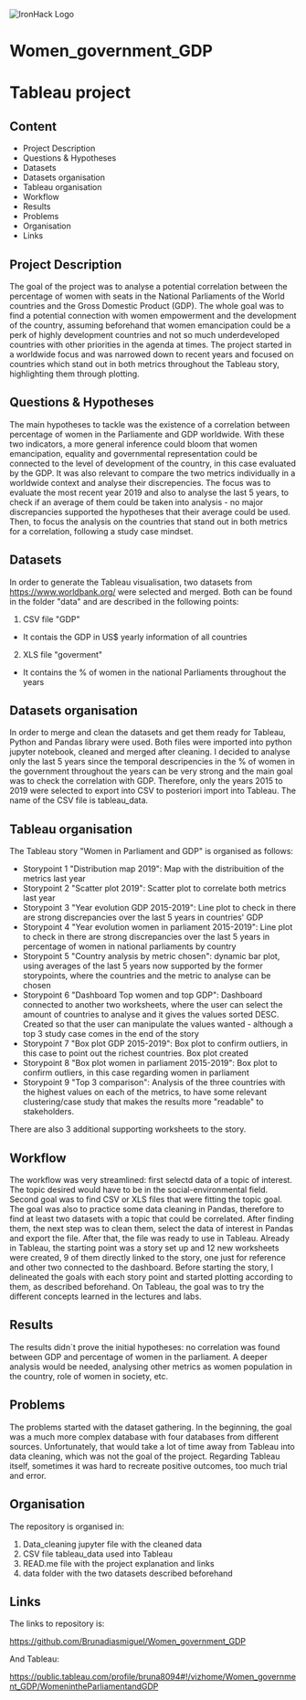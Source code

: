 ![IronHack Logo](https://s3-eu-west-1.amazonaws.com/ih-materials/uploads/upload_d5c5793015fec3be28a63c4fa3dd4d55.png)

# Women_government_GDP

# Tableau project

## Content

- Project Description
- Questions & Hypotheses
- Datasets
- Datasets organisation
- Tableau organisation
- Workflow
- Results
- Problems
- Organisation
- Links


## Project Description

The goal of the project was to analyse a potential correlation between the percentage of women with seats in the National Parliaments of the World countries and the Gross Domestic Product (GDP). The whole goal was to find a potential connection with women empowerment and the development of the country, assuming beforehand that women emancipation could be a perk of highly development countries and not so much underdeveloped countries with other priorities in the agenda at times. The project started in a worldwide focus and was narrowed down to recent years and focused on countries which stand out in both metrics throughout the Tableau story, highlighting them through plotting. 


## Questions & Hypotheses

The main hypotheses to tackle was the existence of a correlation between percentage of women in the Parliamente and GDP worldwide. With these two indicators, a more general inference could bloom that women emancipation, equality and governmental representation could be connected to the level of development of the country, in this case evaluated by the GDP. It was also relevant to compare the two metrics individually in a worldwide context and analyse their discrepencies. The focus was to evaluate the most recent year 2019 and also to analyse the last 5 years, to check if an average of them could be taken into analysis - no major discrepancies supported the hypotheses that their average could be used. Then, to focus the analysis on the countries that stand out in both metrics for a correlation, following a study case mindset.




## Datasets

In order to generate the Tableau visualisation, two datasets from https://www.worldbank.org/ were selected and merged. Both can be found in the folder "data" and are described in the following points:

1) CSV file "GDP"
- It contais the GDP in US$ yearly information of all countries 

2) XLS file "goverment"
- It contains the % of women in the national Parliaments throughout the years


## Datasets organisation

In order to merge and clean the datasets and get them ready for Tableau, Python and Pandas library were used. Both files were imported into python jupyter notebook, cleaned and merged after cleaning. I decided to analyse only the last 5 years since the temporal descripencies in the % of women in the government throughout the years can be very strong and the main goal was to check the correlation with GDP. Therefore, only the years 2015 to 2019 were selected to export into CSV to posteriori import into Tableau. The name of the CSV file is tableau_data. 



## Tableau organisation

The Tableau story "Women in Parliament and GDP" is organised as follows:

- Storypoint 1 "Distribution map 2019": Map with the distribuition of the metrics last year
- Storypoint 2 "Scatter plot 2019": Scatter plot to correlate both metrics last year
- Storypoint 3 "Year evolution GDP 2015-2019": Line plot to check in there are strong discrepancies over the last 5 years in countries' GDP
- Storypoint 4 "Year evolution women in parliament 2015-2019": Line plot to check in there are strong discrepancies over the last 5 years in percentage of women in national parliaments by country
- Storypoint 5 "Country analysis by metric chosen": dynamic bar plot, using averages of the last 5 years now supported by the former storypoints, where the countries and the metric to analyse can be chosen
- Storypoint 6 "Dashboard Top women and top GDP": Dashboard connected to another two worksheets, where the user can select the amount of countries to analyse and it gives the values sorted DESC. Created so that the user can manipulate the values wanted - although a top 3 study case comes in the end of the story
- Storypoint 7 "Box plot GDP 2015-2019": Box plot to confirm outliers, in this case to point out the richest countries. 
Box plot created 
- Storypoint 8 "Box plot women in parliament 2015-2019": Box plot to confirm outliers, in this case regarding women in parliament
- Storypoint 9 "Top 3 comparison": Analysis of the three countries with the highest values on each of the metrics, to have some relevant clustering/case study that makes the results more "readable" to stakeholders.

There are also 3 additional supporting worksheets to the story.


## Workflow

The workflow was very streamlined: first selectd data of a topic of interest. The topic desired would have to be in the social-environmental field. Second goal was to find CSV or XLS files that were fitting the topic goal. The goal was also to practice some data cleaning in Pandas, therefore to find at least two datasets with a topic that could be correlated. After finding them, the next step was to clean them, select the data of interest in Pandas and export the file. After that, the file was ready to use in Tableau. Already in Tableau, the starting point was a story set up and 12 new worksheets were created, 9 of them directly linked to the story, one just for reference and other two connected to the dashboard.  Before starting the story, I delineated the goals with each story point and started plotting according to them, as described beforehand. On Tableau, the goal was to try the different concepts learned in the lectures and labs.


## Results

The results didn´t prove the initial hypotheses: no correlation was found between GDP and percentage of women in the parliament. A deeper analysis would be needed, analysing other metrics as women population in the country, role of women in society, etc.



## Problems

The problems started with the dataset gathering. In the beginning, the goal was a much more complex database with four databases from different sources. Unfortunately, that would take a lot of time away from Tableau into data cleaning, which was not the goal of the project. Regarding Tableau itself, sometimes it was hard to recreate positive outcomes, too much trial and error. 


## Organisation

The repository is organised in:

1) Data_cleaning jupyter file with the cleaned data
2) CSV file tableau_data used into Tableau
3) READ.me file with the project explanation and links
4) data folder with the two datasets described beforehand

## Links

The links to repository is:

https://github.com/Brunadiasmiguel/Women_government_GDP

And Tableau:

https://public.tableau.com/profile/bruna8094#!/vizhome/Women_government_GDP/WomenintheParliamentandGDP

